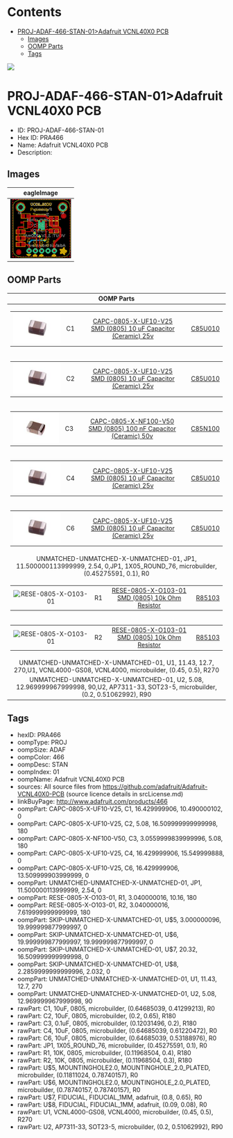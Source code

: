 



Contents
========

* [PROJ-ADAF-466-STAN-01>Adafruit VCNL40X0 PCB](#proj-adaf-466-stan-01adafruit-vcnl40x0-pcb)
	* [Images](#images)
	* [OOMP Parts](#oomp-parts)
	* [Tags](#tags)
  
![][im]
# PROJ-ADAF-466-STAN-01>Adafruit VCNL40X0 PCB

- ID: PROJ-ADAF-466-STAN-01
- Hex ID: PRA466
- Name: Adafruit VCNL40X0 PCB
- Description: 

## Images
  
  

|eagleImage|
| :---: |
|[![eagleImage](eagleImage_140.png)](eagleImage_600.png)|

## OOMP Parts
  

|OOMP Parts|
| :---: |
|<table><tr><td>![CAPC-0805-X-UF10-V25](https://raw.githubusercontent.com/oomlout/oomlout_OOMP_parts/main/CAPC-0805-X-UF10-V25/image_140.jpg)</td><td> C1</td><td>[CAPC-0805-X-UF10-V25<br>SMD (0805) 10 uF Capacitor (Ceramic) 25v](https://github.com/oomlout/oomlout_OOMP_parts/tree/main/CAPC-0805-X-UF10-V25/)</td><td>[C85U010](https://github.com/oomlout/oomlout_OOMP_parts/tree/main/CAPC-0805-X-UF10-V25/)</td></tr></table>|
|<table><tr><td>![CAPC-0805-X-UF10-V25](https://raw.githubusercontent.com/oomlout/oomlout_OOMP_parts/main/CAPC-0805-X-UF10-V25/image_140.jpg)</td><td> C2</td><td>[CAPC-0805-X-UF10-V25<br>SMD (0805) 10 uF Capacitor (Ceramic) 25v](https://github.com/oomlout/oomlout_OOMP_parts/tree/main/CAPC-0805-X-UF10-V25/)</td><td>[C85U010](https://github.com/oomlout/oomlout_OOMP_parts/tree/main/CAPC-0805-X-UF10-V25/)</td></tr></table>|
|<table><tr><td>![CAPC-0805-X-NF100-V50](https://raw.githubusercontent.com/oomlout/oomlout_OOMP_parts/main/CAPC-0805-X-NF100-V50/image_140.jpg)</td><td> C3</td><td>[CAPC-0805-X-NF100-V50<br>SMD (0805) 100 nF Capacitor (Ceramic) 50v](https://github.com/oomlout/oomlout_OOMP_parts/tree/main/CAPC-0805-X-NF100-V50/)</td><td>[C85N100](https://github.com/oomlout/oomlout_OOMP_parts/tree/main/CAPC-0805-X-NF100-V50/)</td></tr></table>|
|<table><tr><td>![CAPC-0805-X-UF10-V25](https://raw.githubusercontent.com/oomlout/oomlout_OOMP_parts/main/CAPC-0805-X-UF10-V25/image_140.jpg)</td><td> C4</td><td>[CAPC-0805-X-UF10-V25<br>SMD (0805) 10 uF Capacitor (Ceramic) 25v](https://github.com/oomlout/oomlout_OOMP_parts/tree/main/CAPC-0805-X-UF10-V25/)</td><td>[C85U010](https://github.com/oomlout/oomlout_OOMP_parts/tree/main/CAPC-0805-X-UF10-V25/)</td></tr></table>|
|<table><tr><td>![CAPC-0805-X-UF10-V25](https://raw.githubusercontent.com/oomlout/oomlout_OOMP_parts/main/CAPC-0805-X-UF10-V25/image_140.jpg)</td><td> C6</td><td>[CAPC-0805-X-UF10-V25<br>SMD (0805) 10 uF Capacitor (Ceramic) 25v](https://github.com/oomlout/oomlout_OOMP_parts/tree/main/CAPC-0805-X-UF10-V25/)</td><td>[C85U010](https://github.com/oomlout/oomlout_OOMP_parts/tree/main/CAPC-0805-X-UF10-V25/)</td></tr></table>|
|UNMATCHED-UNMATCHED-X-UNMATCHED-01, JP1, 11.500000113999999, 2.54, 0,JP1, 1X05_ROUND_76, microbuilder, (0.45275591, 0.1), R0|
|<table><tr><td>![RESE-0805-X-O103-01](https://raw.githubusercontent.com/oomlout/oomlout_OOMP_parts/main/RESE-0805-X-O103-01/image_140.jpg)</td><td> R1</td><td>[RESE-0805-X-O103-01<br>SMD (0805) 10k Ohm Resistor](https://github.com/oomlout/oomlout_OOMP_parts/tree/main/RESE-0805-X-O103-01/)</td><td>[R85103](https://github.com/oomlout/oomlout_OOMP_parts/tree/main/RESE-0805-X-O103-01/)</td></tr></table>|
|<table><tr><td>![RESE-0805-X-O103-01](https://raw.githubusercontent.com/oomlout/oomlout_OOMP_parts/main/RESE-0805-X-O103-01/image_140.jpg)</td><td> R2</td><td>[RESE-0805-X-O103-01<br>SMD (0805) 10k Ohm Resistor](https://github.com/oomlout/oomlout_OOMP_parts/tree/main/RESE-0805-X-O103-01/)</td><td>[R85103](https://github.com/oomlout/oomlout_OOMP_parts/tree/main/RESE-0805-X-O103-01/)</td></tr></table>|
|UNMATCHED-UNMATCHED-X-UNMATCHED-01, U1, 11.43, 12.7, 270,U1, VCNL4000-GS08, VCNL4000, microbuilder, (0.45, 0.5), R270|
|UNMATCHED-UNMATCHED-X-UNMATCHED-01, U2, 5.08, 12.969999967999998, 90,U2, AP7311-33, SOT23-5, microbuilder, (0.2, 0.51062992), R90|

## Tags

- hexID: PRA466
- oompType: PROJ
- oompSize: ADAF
- oompColor: 466
- oompDesc: STAN
- oompIndex: 01
- oompName: Adafruit VCNL40X0 PCB
- sources: All source files from https://github.com/adafruit/Adafruit-VCNL40X0-PCB (source licence details in srcLicense.md)
- linkBuyPage: http://www.adafruit.com/products/466
- oompPart: CAPC-0805-X-UF10-V25, C1, 16.429999906, 10.490000102, 0
- oompPart: CAPC-0805-X-UF10-V25, C2, 5.08, 16.509999999999998, 180
- oompPart: CAPC-0805-X-NF100-V50, C3, 3.0559999839999996, 5.08, 180
- oompPart: CAPC-0805-X-UF10-V25, C4, 16.429999906, 15.549999888, 0
- oompPart: CAPC-0805-X-UF10-V25, C6, 16.429999906, 13.509999903999999, 0
- oompPart: UNMATCHED-UNMATCHED-X-UNMATCHED-01, JP1, 11.500000113999999, 2.54, 0
- oompPart: RESE-0805-X-O103-01, R1, 3.040000016, 10.16, 180
- oompPart: RESE-0805-X-O103-01, R2, 3.040000016, 7.619999999999999, 180
- oompPart: SKIP-UNMATCHED-X-UNMATCHED-01, U$5, 3.000000096, 19.999999877999997, 0
- oompPart: SKIP-UNMATCHED-X-UNMATCHED-01, U$6, 19.999999877999997, 19.999999877999997, 0
- oompPart: SKIP-UNMATCHED-X-UNMATCHED-01, U$7, 20.32, 16.509999999999998, 0
- oompPart: SKIP-UNMATCHED-X-UNMATCHED-01, U$8, 2.2859999999999996, 2.032, 0
- oompPart: UNMATCHED-UNMATCHED-X-UNMATCHED-01, U1, 11.43, 12.7, 270
- oompPart: UNMATCHED-UNMATCHED-X-UNMATCHED-01, U2, 5.08, 12.969999967999998, 90
- rawPart: C1, 10uF, 0805, microbuilder, (0.64685039, 0.41299213), R0
- rawPart: C2, 10uF, 0805, microbuilder, (0.2, 0.65), R180
- rawPart: C3, 0.1uF, 0805, microbuilder, (0.12031496, 0.2), R180
- rawPart: C4, 10uF, 0805, microbuilder, (0.64685039, 0.61220472), R0
- rawPart: C6, 10uF, 0805, microbuilder, (0.64685039, 0.53188976), R0
- rawPart: JP1, 1X05_ROUND_76, microbuilder, (0.45275591, 0.1), R0
- rawPart: R1, 10K, 0805, microbuilder, (0.11968504, 0.4), R180
- rawPart: R2, 10K, 0805, microbuilder, (0.11968504, 0.3), R180
- rawPart: U$5, MOUNTINGHOLE2.0, MOUNTINGHOLE_2.0_PLATED, microbuilder, (0.11811024, 0.78740157), R0
- rawPart: U$6, MOUNTINGHOLE2.0, MOUNTINGHOLE_2.0_PLATED, microbuilder, (0.78740157, 0.78740157), R0
- rawPart: U$7, FIDUCIAL, FIDUCIAL_1MM, adafruit, (0.8, 0.65), R0
- rawPart: U$8, FIDUCIAL, FIDUCIAL_1MM, adafruit, (0.09, 0.08), R0
- rawPart: U1, VCNL4000-GS08, VCNL4000, microbuilder, (0.45, 0.5), R270
- rawPart: U2, AP7311-33, SOT23-5, microbuilder, (0.2, 0.51062992), R90



[im]: eagleImage_450.png
